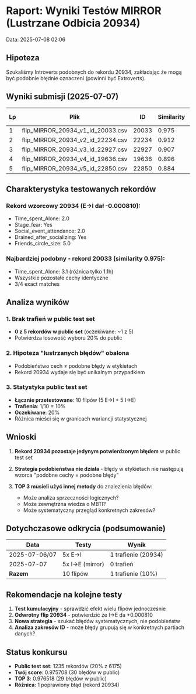 # Raport: Wyniki Testów MIRROR (Lustrzane Odbicia 20934)
Data: 2025-07-08 02:06

## Hipoteza
Szukaliśmy Introverts podobnych do rekordu 20934, zakładając że mogą być podobnie błędnie oznaczeni (powinni być Extroverts).

## Wyniki submisji (2025-07-07)

| Lp | Plik | ID | Similarity | Zmiana | Public Score | W public? |
|----|------|-----|------------|--------|--------------|-----------|
| 1 | flip_MIRROR_20934_v1_id_20033.csv | 20033 | 0.975 | I→E | 0.975708 | ❌ NIE |
| 2 | flip_MIRROR_20934_v2_id_22234.csv | 22234 | 0.912 | I→E | 0.975708 | ❌ NIE |
| 3 | flip_MIRROR_20934_v3_id_22927.csv | 22927 | 0.907 | I→E | 0.975708 | ❌ NIE |
| 4 | flip_MIRROR_20934_v4_id_19636.csv | 19636 | 0.896 | I→E | 0.975708 | ❌ NIE |
| 5 | flip_MIRROR_20934_v5_id_22850.csv | 22850 | 0.884 | I→E | 0.975708 | ❌ NIE |

## Charakterystyka testowanych rekordów

### Rekord wzorcowy 20934 (E→I dał -0.000810):
- Time_spent_Alone: 2.0
- Stage_fear: Yes
- Social_event_attendance: 2.0
- Drained_after_socializing: Yes
- Friends_circle_size: 5.0

### Najbardziej podobny - rekord 20033 (similarity 0.975):
- Time_spent_Alone: 3.1 (różnica tylko 1.1h)
- Wszystkie pozostałe cechy identyczne
- 3/4 exact matches

## Analiza wyników

### 1. Brak trafień w public test set
- **0 z 5 rekordów w public set** (oczekiwane: ~1 z 5)
- Potwierdza losowość wyboru 20% do public

### 2. Hipoteza "lustrzanych błędów" obalona
- Podobieństwo cech ≠ podobne błędy w etykietach
- Rekord 20934 wydaje się być unikalnym przypadkiem

### 3. Statystyka public test set
- **Łącznie przetestowane**: 10 flipów (5 E→I + 5 I→E)
- **Trafienia**: 1/10 = 10%
- **Oczekiwane**: 20%
- Różnica mieści się w granicach wariancji statystycznej

## Wnioski

1. **Rekord 20934 pozostaje jedynym potwierdzonym błędem** w public test set

2. **Strategia podobieństwa nie działa** - błędy w etykietach nie następują wzorca "podobne cechy = podobne błędy"

3. **TOP 3 musieli użyć innej metody** do znalezienia błędów:
   - Może analiza sprzeczności logicznych?
   - Może zewnętrzna wiedza o MBTI?
   - Może systematyczny przegląd konkretnych zakresów?

## Dotychczasowe odkrycia (podsumowanie)

| Data | Testy | Wynik |
|------|-------|-------|
| 2025-07-06/07 | 5x E→I | 1 trafienie (20934) |
| 2025-07-07 | 5x I→E (mirror) | 0 trafień |
| **Razem** | 10 flipów | 1 trafienie (10%) |

## Rekomendacje na kolejne testy

1. **Test kumulacyjny** - sprawdzić efekt wielu flipów jednocześnie
2. **Odwrotny flip 20934** - potwierdzić że I→E da +0.000810
3. **Nowa strategia** - szukać błędów systematycznych, nie podobieństw
4. **Analiza zakresów ID** - może błędy grupują się w konkretnych partiach danych?

## Status konkursu
- **Public test set**: 1235 rekordów (20% z 6175)
- **Twój score**: 0.975708 (30 błędów w public)
- **TOP 3**: 0.976518 (29 błędów w public)
- **Różnica**: 1 poprawiony błąd (rekord 20934)